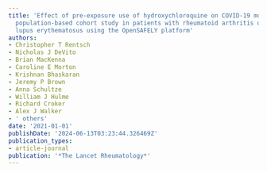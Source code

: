 ```yaml
---
title: 'Effect of pre-exposure use of hydroxychloroquine on COVID-19 mortality: a
  population-based cohort study in patients with rheumatoid arthritis or systemic
  lupus erythematosus using the OpenSAFELY platform'
authors:
- Christopher T Rentsch
- Nicholas J DeVito
- Brian MacKenna
- Caroline E Morton
- Krishnan Bhaskaran
- Jeremy P Brown
- Anna Schultze
- William J Hulme
- Richard Croker
- Alex J Walker
- ' others'
date: '2021-01-01'
publishDate: '2024-06-13T03:23:44.326469Z'
publication_types:
- article-journal
publication: '*The Lancet Rheumatology*'
---
```

